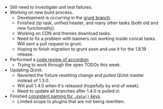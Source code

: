 * Still need to investigate unit test failures.
* Working on new build process.
  * Development is occurring in the [grunt branch](https://github.com/jquery/jquery-ui/tree/grunt).
  * Finished zip task, unified header, and many other tasks (both old and new functionality).
  * Working on CDN and themes download tasks.
  * Need to fix a problem with banners not working inside concat tasks. Will sent a pull request to grunt.
  * Hoping to finish migration to grunt soon and use it for the 1.8.19 release.
* Performed a [code review of accordion](https://github.com/jquery/jquery-ui/commit/374661a2ffaaef93f2b679826bc69c0b214b5310).
  * Trying to work through the open TODOs this week.
* Updating QUnit.
  * Reverted the fixture resetting change and pulled QUnit master instead of 1.3.0.
  * Will pull 1.4.0 when it's released (hopefully by end of week).
  * Need to update all branches after 1.4.0 is pulled in.
* Finished [consistent naming for `.data()` keys](https://bugs.jqueryui.com/ticket/7810).
  * Limited scope to plugins that are not being rewritten.
